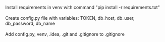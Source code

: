 Install requirements in venv with command "pip install -r requirements.txt"\
\
Create config.py file with variables: TOKEN, db_host, db_user, db_password, db_name\
\
Add config.py, venv, .idea, .git and .gitignore to .gitignore
